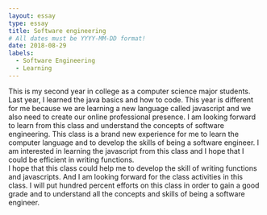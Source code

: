 ```yaml
---
layout: essay
type: essay
title: Software engineering
# All dates must be YYYY-MM-DD format!
date: 2018-08-29
labels:
  - Software Engineering
  - Learning
---
```


This is my second year in college as a computer science major students. Last year, I learned the java basics and how to code. This year is different for me because we are learning a new language called javascript and we also need to create our online professional presence. I am looking forward to learn from this class and understand the concepts of software engineering.
This class is a brand new experience for me to learn the computer language and to develop the skills of being a software engineer. I am interested in learning the javascript from this class and I hope that I could be efficient in writing functions.  
I hope that this class could help me to develop the skill of writing functions and javascripts. And I am looking forward for the class activities in this class. I will put hundred percent efforts on this class in order to gain a good grade and to understand all the concepts and skills of being a software engineer. 

